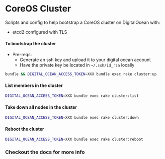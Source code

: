 # CoreOS Cluster

Scripts and config to help bootstrap a CoreOS cluster on DigitalOcean with:
- etcd2 configured with TLS



#### To bootstrap the cluster
- Pre-reqs:
  - Generate an ssh key and upload it to your digital ocean account
  - Have the private key be located in `~/.ssh/id_rsa` locally

```bash
bundle && DIGITAL_OCEAN_ACCESS_TOKEN=XXX bundle exec rake cluster:up
```

#### List members in the cluster
```bash
DIGITAL_OCEAN_ACCESS_TOKEN=XXX bundle exec rake cluster:list
```

#### Take down all nodes in the cluster
```bash
DIGITAL_OCEAN_ACCESS_TOKEN=XXX bundle exec rake cluster:down
```


#### Reboot the cluster
```bash
DIGITAL_OCEAN_ACCESS_TOKEN=XXX bundle exec rake cluster:reboot
```

### Checkout the docs for more info
